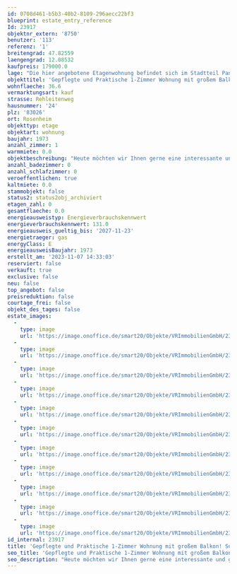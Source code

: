```yaml
---
id: 0708d461-b5b3-40b2-8109-296aecc22bf3
blueprint: estate_entry_reference
Id: 23917
objektnr_extern: '8750'
benutzer: '113'
referenz: '1'
breitengrad: 47.82559
laengengrad: 12.08532
kaufpreis: 179000.0
lage: "Die hier angebotene Etagenwohnung befindet sich im Stadtteil Pang und besticht durch die ruhige und dennoch zentrale Lage. So befinden sich zwei Bushaltestellen in unmittelbarer Nähe und auch das Zentrum der Stadt Rosenheim ist in wenigen Autominuten zu erreichen.\r\n\r\nDie Stadt Rosenheim liegt mitten im Alpenvorland - zwischen München, Salzburg und Innsbruck - und bildet mit seinen ca. 64.000 Einwohnern das wirtschaftliche Zentrum Südostbayerns. \r\nÜber 700 Einzelhandelsbetriebe offerieren ein breites Spektrum an Waren und Dienstleistungen und damit attraktive Einkaufsmöglichkeiten. \r\n\r\nVerkehrstechnisch ist Rosenheim hervorragend an die A8 und A93 angebunden und hat einen eigenen Bahnhof.\r\n\r\nFamilien mit Kindern fühlen sich  hier wohl, denn die \"Holzkompetenzstadt\" Rosenheim bietet ausreichend Kindergärten, Krippen und Horte, sämtliche Schultypen, sowie eine eigene Hochschule.\r\nSport und Freizeit werden in Rosenheim groß geschrieben. Das Umland mit seinen Bergen und Seen, das Eisstadion, die Schwimmbäder, sowie das lebendige Vereinsleben lassen keine Wünsche offen.\r\n\r\nEin eigenes Kultur- und Kongresszentrum, vier Museen, die Städtische Galerie, das Ausstellungsgebäude Lokschuppen, die Stadtbibliothek und die Volkshochschule tragen alle ihren Teil bei, um Rosenheim kulturell attraktiv zu machen."
objekttitel: 'Gepflegte und Praktische 1-Zimmer Wohnung mit großem Balkon! Sofort bezugsfrei!'
wohnflaeche: 36.6
vermarktungsart: kauf
strasse: Rehleitenweg
hausnummer: '24'
plz: '83026'
ort: Rosenheim
objekttyp: etage
objektart: wohnung
baujahr: 1973
anzahl_zimmer: 1
warmmiete: 0.0
objektbeschreibung: "Heute möchten wir Ihnen gerne eine interessante und gepflegte 1-Zimmer Wohnung in Rosenheim näher bringen.\r\n\r\nSie befindet sich im Stadtteil Pang in einem 1973 erbauten Mehrfamilienhaus.\r\n\r\nIm obersten Geschoss gelegen besticht das Objekt durch einen gut durchdachten Grundriss sowie den praktischen und großzügigen Balkon.\r\n\r\nDoch der Reihe nach:\r\n\r\nEin geräumiger Eingangsbereich bietet alles, um Gäste gebührend zu empfangen und um einen Schrank oder ähnliches zu stellen.\r\n\r\nDie Küche hat eine angenehme Größe sowie ein Fenster. Zudem ist die vorhandene Einbauküche im Kaufpreis bereits enthalten.\r\n\r\nDas Wohn/Schlafzimmer ist praktisch geschnitten und bietet die Möglichkeit zu einer Unterteilung in einen Schlaf- und Wohnbereich. Hier haben Sie auch Zugang zum überdachten Balkon; Bergblick inklusive.\r\n\r\nDas Badezimmer bietet alles, um gut in den Tag zu starten und ist stets gepflegt und modernisiert worden.\r\n\r\nAuch die Fenster befinden sich in einem guten Zustand.\r\n\r\nDie Wohnung ist bereits freigestellt und bietet daher sowohl die Möglichkeit des Eigenbezuges als auch der Vermietbarkeit.\r\n\r\nNatürlich verfügt das Objekt über einen Kellerraum. Dieser ist mit sep. Licht ausgestattet. Ein fester Stellplatz ist leider nicht vorhanden.\r\n\r\nFür die Waschmaschine gibt es eine sep. Waschküche mit eigenem Anschluss. Ebenfalls vorhanden sind ein Trockenraum, als auch ein Radkeller.\r\n\r\nDas monatliche Wohngeld beläuft sich derzeit auf 248,- € und teilt sich wie folgt auf:\r\n\r\numlf. Kosten: ca. 187,- €\r\nn. umlf. Kosten: ca. 38,- €\r\nAnsparung Rücklage: ca. 23,- €\r\n\r\nDie Wohnung selbst befindet sich in einem gepflegten Zustand.\r\n\r\nFazit: Eine sowohl attraktive Kapitalanlage als auch Wohnung zum Eigenbezug im Stadtteil Pang.\r\n\r\nDie Möblierung im Grundriss ist beispielhaft.\r\n\r\nWir freuen uns auf Ihre Anfrage."
anzahl_badezimmer: 0
anzahl_schlafzimmer: 0
veroeffentlichen: true
kaltmiete: 0.0
stammobjekt: false
status2: status2obj_archiviert
etagen_zahl: 0
gesamtflaeche: 0.0
energieausweistyp: Energieverbrauchskennwert
energieverbrauchskennwert: 131.0
energieausweis_gueltig_bis: '2027-11-23'
energietraeger: gas
energyClass: E
energieausweisBaujahr: 1973
erstellt_am: '2023-11-07 14:33:03'
reserviert: false
verkauft: true
exclusive: false
neu: false
top_angebot: false
preisreduktion: false
courtage_frei: false
objekt_des_tages: false
estate_images:
  -
    type: image
    url: 'https://image.onoffice.de/smart20/Objekte/VRImmobilienGmbH/23917/fbdbb7bc-62cd-4bca-910d-31e3916ff64e.jpg'
  -
    type: image
    url: 'https://image.onoffice.de/smart20/Objekte/VRImmobilienGmbH/23917/e07aca4d-52f7-4914-89ef-054ba4a736ab.jpg'
  -
    type: image
    url: 'https://image.onoffice.de/smart20/Objekte/VRImmobilienGmbH/23917/43ebb836-595c-4425-8130-5f4b1bbd5a21.jpg'
  -
    type: image
    url: 'https://image.onoffice.de/smart20/Objekte/VRImmobilienGmbH/23917/b4babbd3-4bce-4dd7-96fe-76303dad671c.jpg'
  -
    type: image
    url: 'https://image.onoffice.de/smart20/Objekte/VRImmobilienGmbH/23917/72f2f583-3ef1-4009-822d-a5ae3a1c4067.jpg'
  -
    type: image
    url: 'https://image.onoffice.de/smart20/Objekte/VRImmobilienGmbH/23917/fd1d0424-490a-4f29-b029-9675ad1eb191.jpg'
  -
    type: image
    url: 'https://image.onoffice.de/smart20/Objekte/VRImmobilienGmbH/23917/7a001a72-41dc-40d9-ace4-ff398b4fb991.jpg'
  -
    type: image
    url: 'https://image.onoffice.de/smart20/Objekte/VRImmobilienGmbH/23917/20939a1b-39ba-43de-a7ba-824d6e21ec6e.jpg'
  -
    type: image
    url: 'https://image.onoffice.de/smart20/Objekte/VRImmobilienGmbH/23917/58403ce8-3813-4087-afaa-452accb3e5b3.jpg'
  -
    type: image
    url: 'https://image.onoffice.de/smart20/Objekte/VRImmobilienGmbH/23917/08752a8a-5ae1-480f-81b7-86b724778666.jpg'
  -
    type: image
    url: 'https://image.onoffice.de/smart20/Objekte/VRImmobilienGmbH/23917/31aeebe8-c964-497b-b92e-78991b8f30bb.jpg'
id_internal: 23917
title: 'Gepflegte und Praktische 1-Zimmer Wohnung mit großem Balkon! Sofort bezugsfrei!'
seo_title: 'Gepflegte und Praktische 1-Zimmer Wohnung mit großem Balkon! Sofort bezugsfrei!'
seo_description: "Heute möchten wir Ihnen gerne eine interessante und gepflegte 1-Zimmer Wohnung in Rosenheim näher bringen.\r\n\r\nSie befindet sich im Stadtteil Pang in einem 197"
---
```

